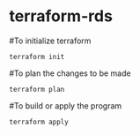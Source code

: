 # terraform-rds

#To initialize terraform 
```
terraform init
```

#To plan the changes to be made
```
terraform plan
```
#To build or apply the program
```
terraform apply
```
